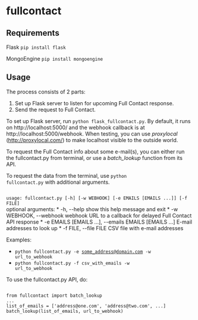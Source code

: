 fullcontact
===========

Requirements
------------

Flask
<code>pip install flask</code>

MongoEngine
<code>pip install mongoengine</code>

Usage
------------

The process consists of 2 parts:

1. Set up Flask server to listen for upcoming Full Contact response.
2. Send the request to Full Contact.


To set up Flask server, run <code>python flask_fullcontact.py</code>. By default,
it runs on http://localhost:5000/ and the webhook callback is at http://localhost:5000/webhook.
When testing, you can use <i>proxylocal</i> (http://proxylocal.com/) to make localhost visible
to the outside world.


To request the Full Contact info about some e-mail(s), you can either run the
fullcontact.py from terminal, or use a <i>batch_lookup</i> function from its API.

To request the data from the terminal, use <code>python fullcontact.py</code> 
with additional arguments.

<code>
usage: fullcontact.py [-h] [-w WEBHOOK] [-e EMAILS [EMAILS ...]] [-f FILE]
</code>
optional arguments:
  * -h, --help            
        show this help message and exit
  * -w WEBHOOK, --webhook webhook
        URL to a callback for delayed Full Contact API response
  * -e EMAILS [EMAILS ...], --emails EMAILS [EMAILS ...]
        E-mail addresses to look up
  * -f FILE, --file FILE
        CSV file with e-mail addresses

Examples:
* <code>python fullcontact.py -e some_address@domain.com -w url_to_webhook</code>
* <code>python fullcontact.py -f csv_with_emails -w url_to_webhook</code>

To use the fullcontact.py API, do:

<pre>
<code>
from fullcontact import batch_lookup
...
list_of_emails = ['address@one.com', 'address@two.com', ...]
batch_lookup(list_of_emails, url_to_webhook)
</code>
</pre>

